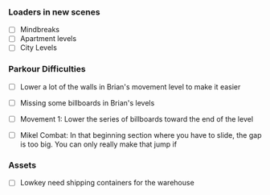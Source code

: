 
### Loaders in new scenes
- [ ] Mindbreaks
- [ ] Apartment levels
- [ ] City Levels

### Parkour Difficulties
- [ ] Lower a lot of the walls in Brian's movement level to make it easier
- [ ] Missing some billboards in Brian's levels

- [ ] Movement 1: Lower the series of billboards toward the end of the level
- [ ] Mikel Combat: In that beginning section where you have to slide, the gap is too big. You can only really make that jump if 

### Assets
- [ ] Lowkey need shipping containers for the warehouse